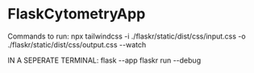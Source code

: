 # FlaskCytometryApp

Commands to run:
npx tailwindcss -i ./flaskr/static/dist/css/input.css -o ./flaskr/static/dist/css/output.css --watch

IN A SEPERATE TERMINAL:
flask --app flaskr run --debug  